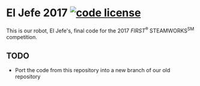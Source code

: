 # El Jefe 2017 [![code license](https://img.shields.io/badge/code%20license-MIT-red.svg?style=flat-square)](https://opensource.org/licenses/MIT)
This is our robot, El Jefe's, final code for the 2017 *FIRST*<sup>&reg;</sup> STEAMWORKS<sup>SM</sup> competition.
## TODO
* Port the code from this repository into a new branch of our old repository
